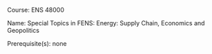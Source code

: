 




Course: ENS 48000

Name: Special Topics in FENS: Energy: Supply Chain, Economics and Geopolitics

Prerequisite(s): none